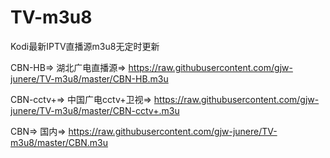 # TV-m3u8
Kodi最新IPTV直播源m3u8无定时更新

CBN-HB=> 湖北广电直播源=> https://raw.githubusercontent.com/gjw-junere/TV-m3u8/master/CBN-HB.m3u

CBN-cctv+=> 中国广电cctv+卫视=> https://raw.githubusercontent.com/gjw-junere/TV-m3u8/master/CBN-cctv+.m3u

CBN=> 国内=> https://raw.githubusercontent.com/gjw-junere/TV-m3u8/master/CBN.m3u

